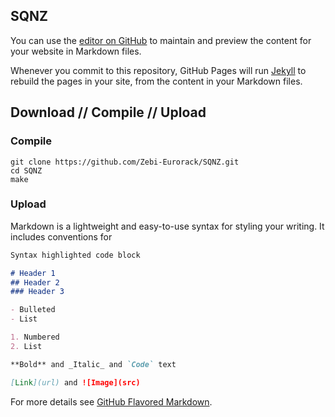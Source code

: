 ##  SQNZ

You can use the [editor on GitHub](https://github.com/Zebi-Eurorack/SQNZ/edit/master/README.md) to maintain and preview the content for your website in Markdown files.

Whenever you commit to this repository, GitHub Pages will run [Jekyll](https://jekyllrb.com/) to rebuild the pages in your site, from the content in your Markdown files.

## Download // Compile // Upload
### Compile

```
git clone https://github.com/Zebi-Eurorack/SQNZ.git
cd SQNZ 
make
```
### Upload

Markdown is a lightweight and easy-to-use syntax for styling your writing. It includes conventions for

```markdown
Syntax highlighted code block

# Header 1
## Header 2
### Header 3

- Bulleted
- List

1. Numbered
2. List

**Bold** and _Italic_ and `Code` text

[Link](url) and ![Image](src)
```

For more details see [GitHub Flavored Markdown](https://guides.github.com/features/mastering-markdown/).
